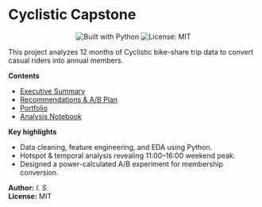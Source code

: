 # Cyclistic Capstone
<p align="center">
  <img src="https://img.shields.io/badge/Python-3.11-blue" alt="Built with Python">
  <img src="https://img.shields.io/badge/License-MIT-green.svg" alt="License: MIT">
</p>
This project analyzes 12 months of Cyclistic bike-share trip data to convert casual riders into annual members.

**Contents**
- [Executive Summary](docs/executive_summary.md)
- [Recommendations & A/B Plan](docs/recommendations_and_experiment.md)
- [Portfolio](docs/portfolio.md)
- [Analysis Notebook](docs/01_prepare_process_analyze_clean.html)

**Key highlights**
- Data cleaning, feature engineering, and EDA using Python.
- Hotspot & temporal analysis revealing 11:00–16:00 weekend peak.
- Designed a power-calculated A/B experiment for membership conversion.

**Author:** _I. S._  
**License:** MIT
  
